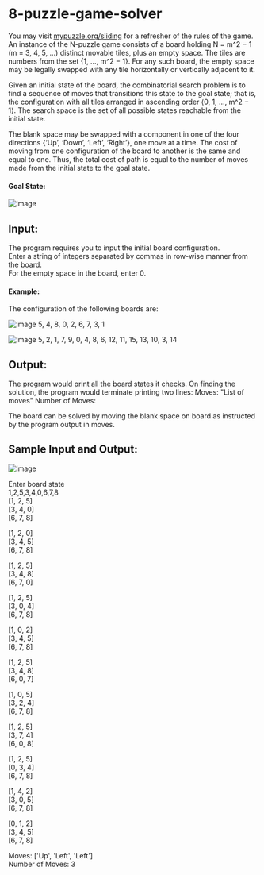 # 8-puzzle-game-solver
You may visit [mypuzzle.org/sliding](http://mypuzzle.org/sliding) for a refresher of the rules of the game.
An instance of the N-puzzle game consists of a board holding N = m^2 − 1 (m = 3, 4, 5, ...) distinct movable tiles, plus an empty space. The tiles are numbers from the set {1, …, m^2 − 1}. For any such board, the empty space may be legally swapped with any tile horizontally or vertically adjacent to it.

Given an initial state of the board, the combinatorial search problem is to find a sequence of moves that transitions this state to the goal state; that is, the configuration with all tiles arranged in ascending order ⟨0, 1, …, m^2 − 1⟩. The search space is the set of all possible states reachable from the initial state.

The blank space may be swapped with a component in one of the four directions {‘Up’, ‘Down’, ‘Left’, ‘Right’}, one move at a time. The cost of moving from one configuration of the board to another is the same and equal to one. Thus, the total cost of path is equal to the number of moves made from the initial state to the goal state.

#### Goal State:   
![image](https://user-images.githubusercontent.com/46916990/78786845-06eefd80-79c7-11ea-9e9e-7eeba858ca37.png)

## Input:

The program requires you to input the initial board configuration.  
Enter a string of integers separated by commas in row-wise manner from the board.  
For the empty space in the board, enter 0.  

#### Example:
The configuration of the following boards are:

![image](https://user-images.githubusercontent.com/46916990/78760160-5c62e480-799e-11ea-8268-738f8c680555.png)
5, 4, 8, 0, 2, 6, 7, 3, 1

![image](https://user-images.githubusercontent.com/46916990/78762198-33901e80-79a1-11ea-993f-99a3986598dd.png)
5, 2, 1, 7, 9, 0, 4, 8, 6, 12, 11, 15, 13, 10, 3, 14

## Output:
The program would print all the board states it checks. On finding the solution, the program would terminate printing two lines:
Moves: "List of moves"
Number of Moves: 

The board can be solved by moving the blank space on board as instructed by the program output in moves.

## Sample Input and Output:
![image](https://user-images.githubusercontent.com/46916990/78764885-d1391d00-79a4-11ea-9c76-d0a783fa93a1.png)


Enter board state    
1,2,5,3,4,0,6,7,8   
[1, 2, 5]   
[3, 4, 0]   
[6, 7, 8]   
 
[1, 2, 0]   
[3, 4, 5]   
[6, 7, 8]   
 
[1, 2, 5]   
[3, 4, 8]   
[6, 7, 0]   
 
[1, 2, 5]   
[3, 0, 4]   
[6, 7, 8]   
 
[1, 0, 2]    
[3, 4, 5]    
[6, 7, 8]    
 
[1, 2, 5]    
[3, 4, 8]      
[6, 0, 7]   
 
[1, 0, 5]   
[3, 2, 4]    
[6, 7, 8]    
 
[1, 2, 5]    
[3, 7, 4]     
[6, 0, 8]    
 
[1, 2, 5]    
[0, 3, 4]   
[6, 7, 8]    
 
[1, 4, 2]    
[3, 0, 5]    
[6, 7, 8]    
 
[0, 1, 2]    
[3, 4, 5]    
[6, 7, 8]     
 
Moves: ['Up', 'Left', 'Left']   
Number of Moves: 3
